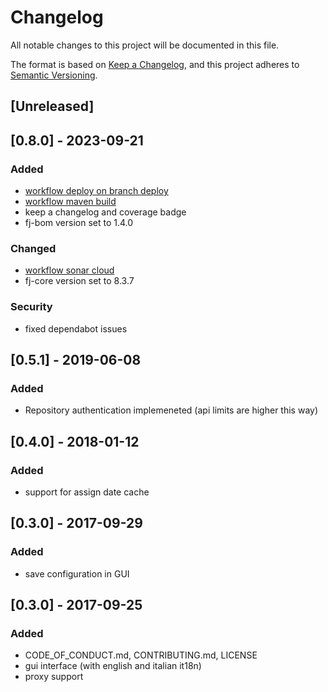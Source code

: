# Changelog

All notable changes to this project will be documented in this file.

The format is based on [Keep a Changelog](https://keepachangelog.com/en/1.1.0/),
and this project adheres to [Semantic Versioning](https://semver.org/spec/v2.0.0.html).

## [Unreleased]

## [0.8.0] - 2023-09-21

### Added

- [workflow deploy on branch deploy](.github/workflows/deploy_maven_package.yml)
- [workflow maven build](.github/workflows/build_maven_package.yml)
- keep a changelog and coverage badge
- fj-bom version set to 1.4.0

### Changed

- [workflow sonar cloud](.github/workflows/sonarcloud-maven.yml)
- fj-core version set to 8.3.7

### Security 

- fixed dependabot issues

## [0.5.1] - 2019-06-08

### Added

- Repository authentication implemeneted (api limits are higher this way)

## [0.4.0] - 2018-01-12

### Added

- support for assign date cache

## [0.3.0] - 2017-09-29

### Added

- save configuration in GUI

## [0.3.0] - 2017-09-25

### Added

- CODE_OF_CONDUCT.md, CONTRIBUTING.md, LICENSE
- gui interface (with english and italian it18n)
- proxy support
